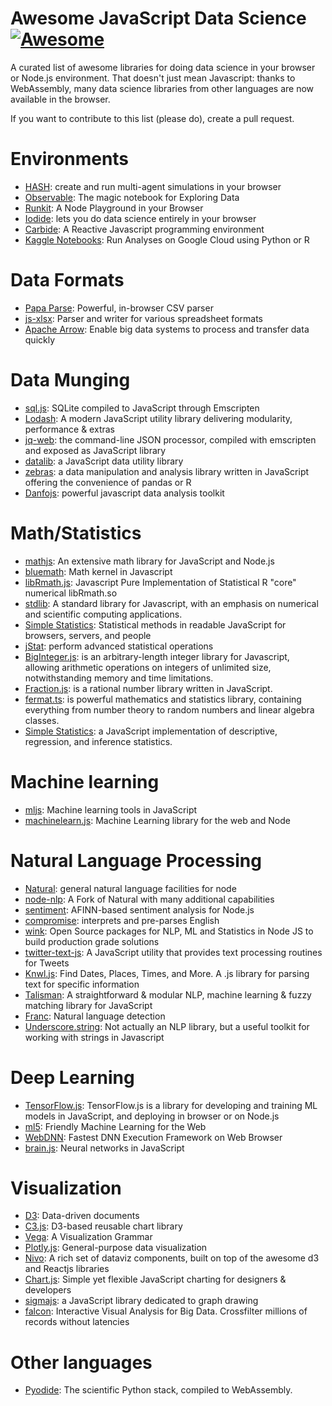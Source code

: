# Awesome JavaScript Data Science [![Awesome](https://awesome.re/badge.svg)](https://awesome.re)

A curated list of awesome libraries for doing data science in your
browser or Node.js environment. That doesn't just mean Javascript: thanks to WebAssembly, many data
science libraries from other languages are now available in the browser.

If you want to contribute to this list (please do), create a pull request.

# Environments

- [HASH](https://hash.ai/): create and run multi-agent simulations in your browser
- [Observable](https://observablehq.com/): The magic notebook for Exploring Data
- [Runkit](https://runkit.com/home): A Node Playground in your Browser
- [Iodide](https://alpha.iodide.io/): lets you do data science entirely in your browser
- [Carbide](https://alpha.trycarbide.com): A Reactive Javascript programming environment
- [Kaggle Notebooks](https://www.kaggle.com/kernels): Run Analyses on Google Cloud using Python or R

# Data Formats

- [Papa Parse](https://www.papaparse.com/): Powerful, in-browser CSV parser
- [js-xlsx](https://github.com/SheetJS/js-xlsx): Parser and writer for various spreadsheet formats
- [Apache Arrow](https://github.com/apache/arrow/tree/master/js): Enable big data systems to process and transfer data quickly

# Data Munging

- [sql.js](https://github.com/kripken/sql.js/): SQLite compiled to JavaScript through Emscripten
- [Lodash](https://lodash.com/): A modern JavaScript utility library delivering modularity, performance & extras
- [jq-web](https://github.com/fiatjaf/jq-web): the command-line JSON processor, compiled with emscripten and exposed as JavaScript library
- [datalib](http://vega.github.io/datalib/): a JavaScript data utility library
- [zebras](https://github.com/nickslevine/zebras): a data manipulation and analysis library written in JavaScript offering the convenience of pandas or R
- [Danfojs](https://github.com/opensource9ja/danfojs): powerful javascript data analysis toolkit

# Math/Statistics

- [mathjs](https://mathjs.org/): An extensive math library for JavaScript and Node.js
- [bluemath](https://github.com/bluemathsoft/bluemath): Math kernel in Javascript
- [libRmath.js](https://github.com/jacobbogers/libRmath.js/): Javascript Pure Implementation of Statistical R "core" numerical libRmath.so
- [stdlib](https://github.com/stdlib-js/stdlib): A standard library for Javascript, with an emphasis on numerical and scientific computing applications.
- [Simple Statistics](https://simplestatistics.org/): Statistical methods in readable JavaScript for browsers, servers, and people
- [jStat](http://jstat.github.io/): perform advanced statistical operations
- [BigInteger.js](https://github.com/peterolson/BigInteger.js): is an arbitrary-length integer library for Javascript, allowing arithmetic operations on integers of unlimited size, notwithstanding memory and time limitations.
- [Fraction.js](https://github.com/infusion/Fraction.js): is a rational number library written in JavaScript.
- [fermat.ts](https://github.com/mathigon/fermat.js): is powerful mathematics and statistics library, containing everything from number theory to random numbers and linear algebra classes.
- [Simple Statistics](https://github.com/simple-statistics/simple-statistics): a JavaScript implementation of descriptive, regression, and inference statistics.

# Machine learning

- [mljs](https://github.com/mljs/ml): Machine learning tools in JavaScript
- [machinelearn.js](https://www.machinelearnjs.com/): Machine Learning library for the web and Node

# Natural Language Processing

- [Natural](https://github.com/NaturalNode/natural): general natural language facilities for node
- [node-nlp](https://github.com/axa-group/nlp.js#readme): A Fork of Natural with many additional capabilities
- [sentiment](https://github.com/thisandagain/sentiment): AFINN-based sentiment analysis for Node.js
- [compromise](http://compromise.cool/): interprets and pre-parses English
- [wink](https://winkjs.org/): Open Source packages for NLP, ML and Statistics in Node JS to build production grade solutions
- [twitter-text-js](https://github.com/twitter/twitter-text/tree/master/js): A JavaScript utility that provides text processing routines for Tweets
- [Knwl.js](https://github.com/benhmoore/Knwl.js): Find Dates, Places, Times, and More. A .js library for parsing text for specific information
- [Talisman](http://yomguithereal.github.io/talisman/): A straightforward & modular NLP, machine learning & fuzzy matching library for JavaScript
- [Franc](https://github.com/wooorm/franc): Natural language detection
- [Underscore.string](http://epeli.github.io/underscore.string/): Not actually an NLP library, but a useful toolkit for working with strings in Javascript

# Deep Learning

- [TensorFlow.js](https://www.tensorflow.org/js): TensorFlow.js is a library for developing and training ML models in JavaScript, and deploying in browser or on Node.js
- [ml5](https://ml5js.org/): Friendly Machine Learning for the Web
- [WebDNN](https://mil-tokyo.github.io/webdnn/): Fastest DNN Execution Framework on Web Browser
- [brain.js](https://brain.js.org/): Neural networks in JavaScript

# Visualization

- [D3](https://d3js.org): Data-driven documents
- [C3.js](https://c3js.org/): D3-based reusable chart library
- [Vega](https://vega.github.io/vega/): A Visualization Grammar
- [Plotly.js](https://plot.ly/javascript/): General-purpose data visualization
- [Nivo](https://nivo.rocks/): A rich set of dataviz components, built on top of the awesome d3 and Reactjs libraries
- [Chart.js](https://www.chartjs.org/): Simple yet flexible JavaScript charting for designers & developers
- [sigmajs](http://sigmajs.org/): a JavaScript library dedicated to graph drawing
- [falcon](https://github.com/uwdata/falcon): Interactive Visual Analysis for Big Data. Crossfilter millions of records without latencies

# Other languages

- [Pyodide](https://github.com/iodide-project/pyodide): The scientific Python stack, compiled to WebAssembly.
